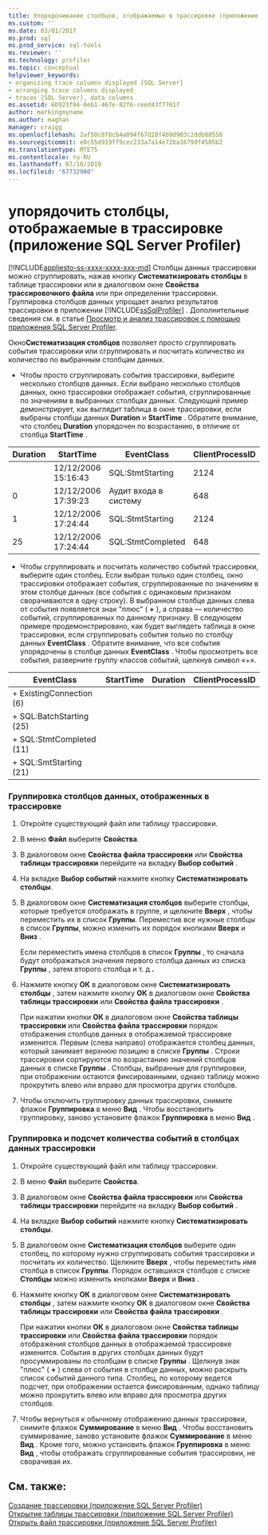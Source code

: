 ```yaml
---
title: Упорядочивание столбцов, отображаемых в трассировке (приложение SQL Server Profiler) | Документы Майкрософт
ms.custom: ''
ms.date: 03/01/2017
ms.prod: sql
ms.prod_service: sql-tools
ms.reviewer: ''
ms.technology: profiler
ms.topic: conceptual
helpviewer_keywords:
- organizing trace columns displayed [SQL Server]
- arranging trace columns displayed
- traces [SQL Server], data columns
ms.assetid: 6b923f94-0eb1-467e-82f6-ceed43f77017
author: markingmyname
ms.author: maghan
manager: craigg
ms.openlocfilehash: 2af50c8f8cb4a094f67d28f4b9d903c2ddb88556
ms.sourcegitcommit: e0c55d919ff9cec233a7a14e72ba16799f4505b2
ms.translationtype: MTE75
ms.contentlocale: ru-RU
ms.lasthandoff: 07/10/2019
ms.locfileid: "67732980"
---
```

# <a name="organize-columns-displayed-in-a-trace-sql-server-profiler"></a>упорядочить столбцы, отображаемые в трассировке (приложение SQL Server Profiler)
[!INCLUDE[appliesto-ss-xxxx-xxxx-xxx-md](../../includes/appliesto-ss-xxxx-xxxx-xxx-md.md)]
  Столбцы данных трассировки можно сгруппировать, нажав кнопку **Систематизировать столбцы** в таблице трассировки или в диалоговом окне **Свойства трассировочного файла** или при определении трассировки. Группировка столбцов данных упрощает анализ результатов трассировки в приложении [!INCLUDE[ssSqlProfiler](../../includes/sssqlprofiler-md.md)] . Дополнительные сведения см. в статье [Просмотр и анализ трассировок с помощью приложения SQL Server Profiler](../../tools/sql-server-profiler/view-and-analyze-traces-with-sql-server-profiler.md).  
  
 Окно**Систематизация столбцов** позволяет просто сгруппировать события трассировки или сгруппировать и посчитать количество их количество по выбранным столбцам данных.  
  
-   Чтобы просто сгруппировать события трассировки, выберите несколько столбцов данных. Если выбрано несколько столбцов данных, окно трассировки отображает события, сгруппированные по значениям в выбранных столбцах данных. Следующий пример демонстрирует, как выглядит таблица в окне трассировки, если выбраны столбцы данных **Duration** и **StartTime** . Обратите внимание, что столбец **Duration** упорядочен по возрастанию, в отличие от столбца **StartTime** .  
  
|Duration|StartTime|EventClass|ClientProcessID|  
|--------------|---------------|----------------|---------------------|  
||12/12/2006 15:16:43|SQL:StmtStarting|2124|  
|0|12/12/2006 17:39:23|Аудит входа в систему|648|  
|1|12/12/2006 17:24:44|SQL:StmtStarting|2124|  
|25|12/12/2006 17:24:44|SQL:StmtCompleted|648|  
  
-   Чтобы сгруппировать и посчитать количество событий трассировки, выберите один столбец. Если выбран только один столбец, окно трассировки отображает события, сгруппированные по значениям в этом столбце данных (все события с одинаковым признаком сворачиваются в одну строку). В выбранном столбце данных слева от события появляется знак "плюс" ( **+** ), а справа — количество событий, сгруппированных по данному признаку. В следующем примере продемонстрировано, как будет выглядеть таблица в окне трассировки, если сгруппировать события только по столбцу данных **EventClass** . Обратите внимание, что все события упорядочены в столбце данных **EventClass** . Чтобы просмотреть все события, разверните группу классов событий, щелкнув символ «+».  
  
|EventClass|StartTime|Duration|ClientProcessID|  
|----------------|---------------|--------------|---------------------|  
|+ ExistingConnection (6)||||  
|+ SQL:BatchStarting (25)||||  
|+ SQL:StmtCompleted (11)||||  
|+ SQL:SmtStarting (21)||||  
  
### <a name="to-group-data-columns-displayed-in-a-trace"></a>Группировка столбцов данных, отображенных в трассировке  
  
1.  Откройте существующий файл или таблицу трассировки.  
  
2.  В меню **Файл** выберите **Свойства**.  
  
3.  В диалоговом окне **Свойства файла трассировки** или **Свойства таблицы трассировки** перейдите на вкладку **Выбор событий** .  
  
4.  На вкладке **Выбор событий** нажмите кнопку **Систематизировать столбцы**.  
  
5.  В диалоговом окне **Систематизация столбцов** выберите столбцы, которые требуется отображать в группе, и щелкните **Вверх** , чтобы переместить их в список **Группы**. Переместив все нужные столбцы в список **Группы**, можно изменить их порядок кнопками **Вверх** и **Вниз** .  
  
     Если переместить имена столбцов в список **Группы** , то сначала будут отображаться значения первого столбца данных из списка **Группы** , затем второго столбца и т. д **.**  
  
6.  Нажмите кнопку **OК** в диалоговом окне **Систематизировать столбцы** , затем нажмите кнопку **ОК** в диалоговом окне **Свойства таблицы трассировки** или **Свойства файла трассировки** .  
  
     При нажатии кнопки **ОК** в диалоговом окне **Свойства таблицы трассировки** или **Свойства файла трассировки** порядок отображения столбцов данных в отображаемой трассировке изменится. Первым (слева направо) отображается столбец данных, который занимает верхнюю позицию в списке **Группы** . Строки трассировки сортируются по возрастанию значений столбцов данных в списке **Группы** . Столбцы, выбранные для группировки, при отображении остаются фиксированными, однако таблицу можно прокрутить влево или вправо для просмотра других столбцов.  
  
7.  Чтобы отключить группировку данных трассировки, снимите флажок **Группировка** в меню **Вид** . Чтобы восстановить группировку, заново установите флажок **Группировка** в меню **Вид** .  
  
### <a name="to-group-and-aggregate-data-columns-in-a-trace"></a>Группировка и подсчет количества событий в столбцах данных трассировки  
  
1.  Откройте существующий файл или таблицу трассировки.  
  
2.  В меню **Файл** выберите **Свойства**.  
  
3.  В диалоговом окне **Свойства файла трассировки** или **Свойства таблицы трассировки** перейдите на вкладку **Выбор событий** .  
  
4.  На вкладке **Выбор событий** нажмите кнопку **Систематизировать столбцы**.  
  
5.  В диалоговом окне **Систематизация столбцов** выберите один столбец, по которому нужно сгруппировать события трассировки и посчитать их количество. Щелкните **Вверх** , чтобы переместить имя столбца в список **Группы**. Порядок оставшихся столбцов с списке **Столбцы** можно изменить кнопками **Вверх** и **Вниз** .  
  
6.  Нажмите кнопку **OК** в диалоговом окне **Систематизировать столбцы** , затем нажмите кнопку **ОК** в диалоговом окне **Свойства таблицы трассировки** или **Свойства файла трассировки** .  
  
     При нажатии кнопки **ОК** в диалоговом окне **Свойства таблицы трассировки** или **Свойства файла трассировки** порядок отображения столбцов данных в отображаемой трассировке изменится. События в других столбцах данных будут просуммированы по столбцам в списке **Группы** . Щелкнув знак "плюс" ( **+** ) слева от события в столбце данных, можно раскрыть список событий данного типа. Столбец, по которому ведется подсчет, при отображении остается фиксированным, однако таблицу можно прокрутить влево или вправо для просмотра других столбцов.  
  
7.  Чтобы вернуться к обычному отображению данных трассировки, снимите флажок **Суммирование** в меню **Вид** . Чтобы восстановить суммирование, заново установите флажок **Суммирование** в меню **Вид** . Кроме того, можно установить флажок **Группировка** в меню **Вид** , чтобы отображать сгруппированные события трассировки, не сворачивая их.  
  
## <a name="see-also"></a>См. также:  
 [Создание трассировки (приложение SQL Server Profiler)](../../tools/sql-server-profiler/create-a-trace-sql-server-profiler.md)   
 [Открытие таблицы трассировки (приложение SQL Server Profiler)](../../tools/sql-server-profiler/open-a-trace-table-sql-server-profiler.md)   
 [Открыть файл трассировки (приложение SQL Server Profiler)](../../tools/sql-server-profiler/open-a-trace-file-sql-server-profiler.md)  
  
  
